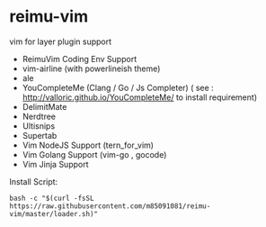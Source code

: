 # reimu-vim

vim for layer plugin support

- ReimuVim Coding Env Support
- vim-airline (with powerlineish theme)
- ale
- YouCompleteMe (Clang / Go / Js Completer) ( see : http://valloric.github.io/YouCompleteMe/ to install requirement)
- DelimitMate 
- Nerdtree 
- Ultisnips
- Supertab
- Vim NodeJS Support (tern_for_vim)
- Vim Golang Support (vim-go , gocode)
- Vim Jinja Support




Install Script:
```
bash -c "$(curl -fsSL https://raw.githubusercontent.com/m85091081/reimu-vim/master/loader.sh)"

```
